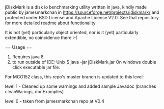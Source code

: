 jDiskMark is a disk io benchmarking utility written in java, kindly made public by jamesmarkchan  in https://sourceforge.net/projects/jdiskmark/  and protected under BSD License and Apache License V2.0.  See that repository for more detailed readme about functionality

It is not (yet) particularly object oriented, nor is it (yet) particularly extendible, no coincidence there :-)
 
== Usage ==

1. Requires java 8.
2. to run outside of IDE:
   Unix         $ java -jar jDiskMark.jar
   On windows double click executable jar file.


For MCO152 class, this repo's master branch is updated to this level:


level 1 - Cleaned up some warnings and added sample Javadoc (branches cleanWarings, docExamples)

level 0 - taken from jamesmarkchan repo at V0.4
